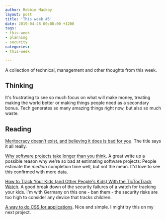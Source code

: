 ```yaml
---
author: Robbie Mackay
layout: post
title: 'This week #5'
date: 2019-04-28 00:00:00 +1200
tags:
- this-week
- planning
- security
categories:
- this-week

---
```

A collection of technical, management and other thoughts from this week.

## Thinking

It's frustrating to see so much focus on what will make money, treating making the world better or making things people need as a secondary bonus. Tech generates so many amazing things right now, but also so much waste.

## Reading

[Meritocracy doesn’t exist, and believing it does is bad for you](https://www.fastcompany.com/40510522/meritocracy-doesnt-exist-and-believing-it-does-is-bad-for-you "Meritocracy doesn’t exist, and believing it does is bad for you"). The title says it all really.

[Why software projects take longer than you think](https://erikbern.com/2019/04/15/why-software-projects-take-longer-than-you-think-a-statistical-model.html). A great write up a possible reason why we're so bad at estimating software projects: People estimate the _median_ completion time well, but not the mean. It'd love to see this confirmed with more data.

[How to Track Your Kids (and Other People's Kids) With the TicTocTrack Watch](https://www.troyhunt.com/how-to-track-your-kids-and-other-peoples-kids-with-the-tictoctrack-watch). A good break down of the security failures of a watch for tracking your kids. I'm with Germany on this one - ban them -  the security risks are too high to consider any device that tracks children.

[A way to do CSS for applications](https://macwright.org/2019/02/09/tachyons-css.html). Nice and simple. I might try this on my next project.